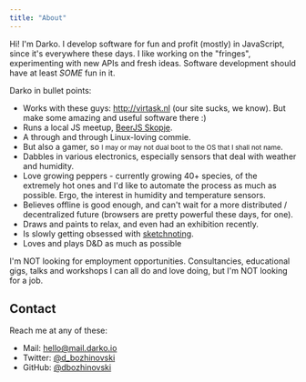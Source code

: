```yaml
---
title: "About"
---
```


Hi! I'm Darko. I develop software for fun and profit (mostly) in JavaScript, since it's everywhere these days. I like working on the "fringes", experimenting with new APIs and fresh ideas. Software development should have at least *SOME* fun in it.

Darko in bullet points:

* Works with these guys: http://virtask.nl (our site sucks, we know). But make some amazing and useful software there :)
* Runs a local JS meetup, [BeerJS Skopje](https://beerjs.mk/).
* A through and through Linux-loving commie.
* But also a gamer, so <small>I may or may not dual boot to the OS that I shall not name</small>.
* Dabbles in various electronics, especially sensors that deal with weather and humidity.
* Love growing peppers - currently growing 40+ species, of the extremely hot ones and I'd like to automate the process as much as possible. Ergo, the interest in humidity and temperature sensors.
* Believes offline is good enough, and can't wait for a more distributed / decentralized future (browsers are pretty powerful these days, for one).
* Draws and paints to relax, and even had an exhibition recently.
* Is slowly getting obsessed with [sketchnoting](http://sketchnotearmy.com/).
* Loves and plays D&D as much as possible

I'm NOT looking for employment opportunities. Consultancies, educational gigs, talks and workshops I can all do and love doing, but I'm NOT looking for a job.

## Contact

Reach me at any of these:

* Mail: <a href="mailto:hello@mail.darko.io">hello@mail.darko.io</a>
* Twitter: <a href="https://twitter.com/d_bozhinovski">@d_bozhinovski</a>
* GitHub: <a href="https://github.com/dBozhinovski">@dbozhinovski</a>



